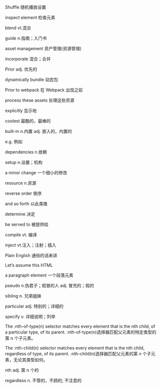 Shuffle 随机播放设置

inspect element 检查元素

blend vt.混合

guide n.指南；入门书

asset management 资产管理(资源管理)

incorporate 混合；合并

Prior adj. 优先的

dynamically bundle 动态包

Prior to webpack 在 Webpack 出现之前

process these assets 处理这些资源

explicitly 显示地

coolest 最酷的，最棒的

built-in n.内置 adj. 嵌入的，内置的

e.g. 例如

dependencies n.依赖

setup n.设置；机构

a minor change 一个细小的修改

resource n.资源

reverse order 倒序

and so forth 以此类推

determine 决定

be served to 被提供给

compile vt. 编译

inject vt.注入；注射；插入

Plain English 通俗的话来讲

Let’s assume this HTML

a paragraph element 一个段落元素

pseudo n.伪君子；假冒的人 adj. 冒充的；假的

sibling n. 兄弟姐妹

particular adj. 特别的；详细的

specify v. 详细说明；列举

The :nth-of-type(n) selector matches every element that is the nth child, of a particular type, of its parent. :nth-of-type(n)选择器匹配父元素的特定类型的第 n 个子元素。

The :nth-child(n) selector matches every element that is the nth child, regardless of type, of its parent.
:nth-child(n)选择器匹配父元素的第 n 个子元素，无论其类型如何。

nth adj. 第 n 个的

regardless n. 不管的，不顾的; 不注意的
